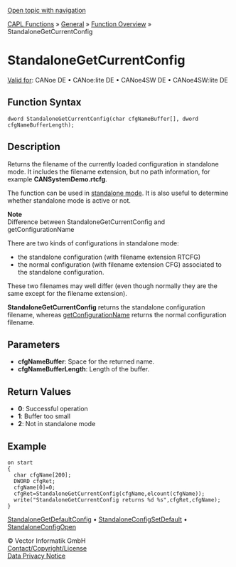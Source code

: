 [Open topic with navigation](../../../../../CANoeDEFamily.htm#Topics/CAPLFunctions/Other/Functions/CAPLfunctionStandaloneGetCurrentConfig.md)

[CAPL Functions](../../CAPLfunctions.md) » [General](../CAPLGeneralStartPage.md) » [Function Overview](../CAPLfunctionsGeneralOverview.md) » StandaloneGetCurrentConfig

# StandaloneGetCurrentConfig

[Valid for](../../../Shared/FeatureAvailability.md):  CANoe DE • CANoe:lite DE • CANoe4SW DE • CANoe4SW:lite DE

## Function Syntax

```plaintext
dword StandaloneGetCurrentConfig(char cfgNameBuffer[], dword cfgNameBufferLength);
```

## Description

Returns the filename of the currently loaded configuration in standalone mode. It includes the filename extension, but no path information, for example **CANSystemDemo.rtcfg**.

The function can be used in [standalone mode](../../../CANoeCANalyzer/RTSetup/StandaloneMode/StandaloneModeConcept.md). It is also useful to determine whether standalone mode is active or not.

**Note**  
Difference between StandaloneGetCurrentConfig and getConfigurationName

There are two kinds of configurations in standalone mode:

- the standalone configuration (with filename extension RTCFG)
- the normal configuration (with filename extension CFG) associated to the standalone configuration.

These two filenames may well differ (even though normally they are the same except for the filename extension).

**StandaloneGetCurrentConfig** returns the standalone configuration filename, whereas [getConfigurationName](CAPLfunctionGetConfigurationName.md) returns the normal configuration filename.

## Parameters

- **cfgNameBuffer**: Space for the returned name.
- **cfgNameBufferLength**: Length of the buffer.

## Return Values

- **0**: Successful operation
- **1**: Buffer too small
- **2**: Not in standalone mode

## Example

```plaintext
on start
{
  char cfgName[200];
  DWORD cfgRet;
  cfgName[0]=0;
  cfgRet=StandaloneGetCurrentConfig(cfgName,elcount(cfgName));
  write("StandaloneGetCurrentConfig returns %d %s",cfgRet,cfgName);
}
```

[StandaloneGetDefaultConfig](CAPLfunctionStandaloneGetDefaultConfig.md) • [StandaloneConfigSetDefault](CAPLfunctionStandaloneConfigSetDefault.md) • [StandaloneConfigOpen](CAPLfunctionStandaloneConfigOpen.md)

© Vector Informatik GmbH  
[Contact/Copyright/License](../../../Shared/ContactCopyrightLicense.md)  
[Data Privacy Notice](https://www.vector.com/int/en/company/get-info/privacy-policy/)
